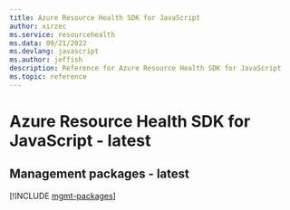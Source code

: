 ```yaml
---
title: Azure Resource Health SDK for JavaScript
author: xirzec
ms.service: resourcehealth
ms.data: 09/21/2022
ms.devlang: javascript
ms.author: jeffish
description: Reference for Azure Resource Health SDK for JavaScript
ms.topic: reference
---
```

# Azure Resource Health SDK for JavaScript - latest

## Management packages - latest
[!INCLUDE [mgmt-packages](resource-health-mgmt-index.md)]